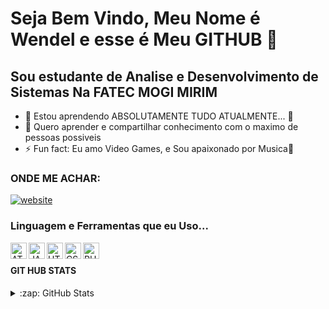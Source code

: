 # Seja Bem Vindo, Meu Nome é Wendel e esse é Meu GITHUB 👋

## Sou estudante de Analise e Desenvolvimento de Sistemas Na FATEC MOGI MIRIM

- 🌱 Estou aprendendo ABSOLUTAMENTE TUDO ATUALMENTE... 🤣
- 👯 Quero aprender e compartilhar conhecimento com o maximo de pessoas possiveis
- ⚡ Fun fact: Eu amo Video Games, e Sou apaixonado por Musica🎵

### ONDE ME ACHAR:
[![website](./img/linkedin-dark.svg)](https://linkedin.com/in/wendel-alves-251b941b0#gh-dark-mode-only)

### Linguagem e Ferramentas que eu Uso...

<img align="left" alt="ATOM" width="26px" src="https://cdn.jsdelivr.net/gh/devicons/devicon/icons/atom/atom-original.svg" /> 
<img align="left" alt="JAVASCRIPT" width="26px" src="https://cdn.jsdelivr.net/gh/devicons/devicon/icons/javascript/javascript-original.svg" /> 
<img align="left" alt="HTML" width="26px" src="https://cdn.jsdelivr.net/gh/devicons/devicon/icons/html5/html5-original-wordmark.svg" /> 
<img align="left" alt="CSS" width="26px" src="https://cdn.jsdelivr.net/gh/devicons/devicon/icons/css3/css3-original.svg" /> 
<img align="left" alt="RUBY" width="26px" src="https://cdn.jsdelivr.net/gh/devicons/devicon/icons/ruby/ruby-plain-wordmark.svg" /> </br>
          

#### GIT HUB STATS
<details>
  <summary>:zap: GitHub Stats</summary>

  <img align="left" alt="WendelSunshine's GitHub Stats" src="https://github-readme-stats.vercel.app/api?username=WendelSunshine&show_icons=true&hide_border=false&title_color=ff652f&icon_color=FFE400&bg_color=09131B&text_color=ffffff&border_color=0c1a25" />

</details>

